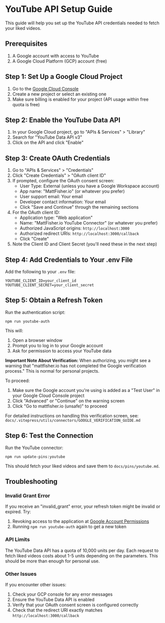 # YouTube API Setup Guide

This guide will help you set up the YouTube API credentials needed to fetch your liked videos.

## Prerequisites

1. A Google account with access to YouTube
2. A Google Cloud Platform (GCP) account (free)

## Step 1: Set Up a Google Cloud Project

1. Go to the [Google Cloud Console](https://console.cloud.google.com/)
2. Create a new project or select an existing one
3. Make sure billing is enabled for your project (API usage within free quota is free)

## Step 2: Enable the YouTube Data API

1. In your Google Cloud project, go to "APIs & Services" > "Library"
2. Search for "YouTube Data API v3"
3. Click on the API and click "Enable"

## Step 3: Create OAuth Credentials

1. Go to "APIs & Services" > "Credentials"
2. Click "Create Credentials" > "OAuth client ID"
3. If prompted, configure the OAuth consent screen:
   - User Type: External (unless you have a Google Workspace account)
   - App name: "MattFisher.io" (or whatever you prefer)
   - User support email: Your email
   - Developer contact information: Your email
   - Click "Save and Continue" through the remaining sections
4. For the OAuth client ID:
   - Application type: "Web application"
   - Name: "MattFisher.io YouTube Connector" (or whatever you prefer)
   - Authorized JavaScript origins: `http://localhost:3000`
   - Authorized redirect URIs: `http://localhost:3000/callback`
   - Click "Create"
5. Note the Client ID and Client Secret (you'll need these in the next step)

## Step 4: Add Credentials to Your .env File

Add the following to your `.env` file:

```
YOUTUBE_CLIENT_ID=your_client_id
YOUTUBE_CLIENT_SECRET=your_client_secret
```

## Step 5: Obtain a Refresh Token

Run the authentication script:

```
npm run youtube-auth
```

This will:
1. Open a browser window
2. Prompt you to log in to your Google account
3. Ask for permission to access your YouTube data

**Important Note About Verification:**
When authorizing, you might see a warning that "mattfisher.io has not completed the Google verification process." This is normal for personal projects.

To proceed:
1. Make sure the Google account you're using is added as a "Test User" in your Google Cloud Console project
2. Click "Advanced" or "Continue" on the warning screen
3. Click "Go to mattfisher.io (unsafe)" to proceed

For detailed instructions on handling this verification screen, see:
`docs/.vitepress/utils/connectors/GOOGLE_VERIFICATION_GUIDE.md`

## Step 6: Test the Connection

Run the YouTube connector:

```
npm run update-pins:youtube
```

This should fetch your liked videos and save them to `docs/pins/youtube.md`.

## Troubleshooting

### Invalid Grant Error

If you receive an "invalid_grant" error, your refresh token might be invalid or expired. Try:

1. Revoking access to the application at [Google Account Permissions](https://myaccount.google.com/permissions)
2. Running `npm run youtube-auth` again to get a new token

### API Limits

The YouTube Data API has a quota of 10,000 units per day. Each request to fetch liked videos costs about 1-5 units depending on the parameters. This should be more than enough for personal use.

### Other Issues

If you encounter other issues:

1. Check your GCP console for any error messages
2. Ensure the YouTube Data API is enabled
3. Verify that your OAuth consent screen is configured correctly
4. Check that the redirect URI exactly matches `http://localhost:3000/callback`
